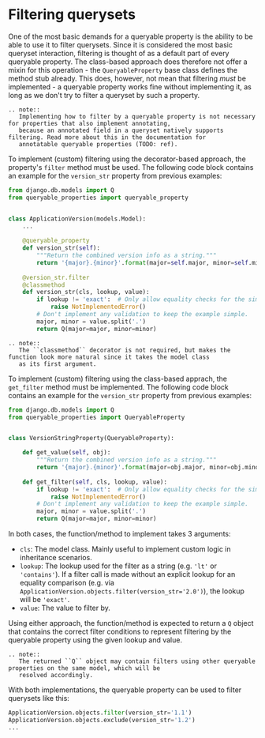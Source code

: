 # Filtering querysets

One of the most basic demands for a queryable property is the ability to be able to use it to filter querysets.
Since it is considered the most basic queryset interaction, filtering is thought of as a default part of every
queryable property.
The class-based approach does therefore not offer a mixin for this operation - the `QueryableProperty` base class
defines the method stub already.
This does, however, not mean that filtering *must* be implemented - a queryable property works fine without
implementing it, as long as we don't try to filter a queryset by such a property.

```eval_rst
.. note::
   Implementing how to filter by a queryable property is not necessary for properties that also implement annotating,
   because an annotated field in a queryset natively supports filtering. Read more about this in the documentation for
   annotatable queryable properties (TODO: ref).
```

To implement (custom) filtering using the decorator-based approach, the property's `filter` method must be used.
The following code block contains an example for the `version_str` property from previous examples:
```python
from django.db.models import Q
from queryable_properties import queryable_property


class ApplicationVersion(models.Model):
    ...
    
    @queryable_property
    def version_str(self):
        """Return the combined version info as a string."""
        return '{major}.{minor}'.format(major=self.major, minor=self.minor)
    
    @version_str.filter
    @classmethod
    def version_str(cls, lookup, value):
        if lookup != 'exact':  # Only allow equality checks for the simplicity of the example
            raise NotImplementedError()
        # Don't implement any validation to keep the example simple.
        major, minor = value.split('.')
        return Q(major=major, minor=minor)
```

```eval_rst
.. note::
   The ``classmethod`` decorator is not required, but makes the function look more natural since it takes the model class
   as its first argument.
```

To implement (custom) filtering using the class-based apprach, the `get_filter` method must be implemented. The
following code block contains an example for the `version_str` property from previous examples:
```python
from django.db.models import Q
from queryable_properties import QueryableProperty


class VersionStringProperty(QueryableProperty):

    def get_value(self, obj):
        """Return the combined version info as a string."""
        return '{major}.{minor}'.format(major=obj.major, minor=obj.minor)
    
    def get_filter(self, cls, lookup, value):
        if lookup != 'exact':  # Only allow equality checks for the simplicity of the example
            raise NotImplementedError()
        # Don't implement any validation to keep the example simple.
        major, minor = value.split('.')
        return Q(major=major, minor=minor)
```

In both cases, the function/method to implement takes 3 arguments:
- `cls`: The model class. Mainly useful to implement custom logic in inheritance scenarios.
- `lookup`: The lookup used for the filter as a string (e.g. `'lt'` or `'contains'`). If a filter call is made without
  an explicit lookup for an equality comparison (e.g. via `ApplicationVersion.objects.filter(version_str='2.0')`), the
  lookup will be `'exact'`.
- `value`: The value to filter by.

Using either approach, the function/method is expected to return a `Q` object that contains the correct filter
conditions to represent filtering by the queryable property using the given lookup and value.

```eval_rst
.. note::
   The returned ``Q`` object may contain filters using other queryable properties on the same model, which will be
   resolved accordingly.
```

With both implementations, the queryable property can be used to filter querysets like this:
```python
ApplicationVersion.objects.filter(version_str='1.1')
ApplicationVersion.objects.exclude(version_str='1.2')
...
```
